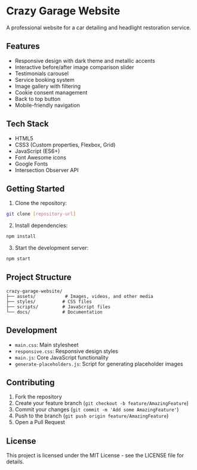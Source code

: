 # Crazy Garage Website

A professional website for a car detailing and headlight restoration service.

## Features

- Responsive design with dark theme and metallic accents
- Interactive before/after image comparison slider
- Testimonials carousel
- Service booking system
- Image gallery with filtering
- Cookie consent management
- Back to top button
- Mobile-friendly navigation

## Tech Stack

- HTML5
- CSS3 (Custom properties, Flexbox, Grid)
- JavaScript (ES6+)
- Font Awesome icons
- Google Fonts
- Intersection Observer API

## Getting Started

1. Clone the repository:
```bash
git clone [repository-url]
```

2. Install dependencies:
```bash
npm install
```

3. Start the development server:
```bash
npm start
```

## Project Structure

```
crazy-garage-website/
├── assets/           # Images, videos, and other media
├── styles/          # CSS files
├── scripts/         # JavaScript files
└── docs/            # Documentation
```

## Development

- `main.css`: Main stylesheet
- `responsive.css`: Responsive design styles
- `main.js`: Core JavaScript functionality
- `generate-placeholders.js`: Script for generating placeholder images

## Contributing

1. Fork the repository
2. Create your feature branch (`git checkout -b feature/AmazingFeature`)
3. Commit your changes (`git commit -m 'Add some AmazingFeature'`)
4. Push to the branch (`git push origin feature/AmazingFeature`)
5. Open a Pull Request

## License

This project is licensed under the MIT License - see the LICENSE file for details.
